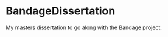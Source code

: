 BandageDissertation
===================

My masters dissertation to go along with the Bandage project.
